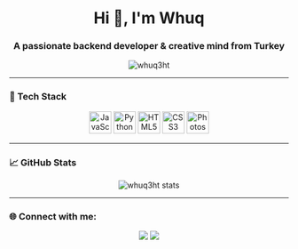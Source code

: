<h1 align="center">Hi 👋, I'm Whuq</h1>
<h3 align="center">A passionate backend developer & creative mind from Turkey</h3>

<p align="center">
  <img src="https://komarev.com/ghpvc/?username=whuq3ht&label=Profile%20views&color=0e75b6&style=flat" alt="whuq3ht" />
</p>

---

### 🚀 Tech Stack

<p align="center">
  <img src="https://cdn.jsdelivr.net/gh/devicons/devicon/icons/javascript/javascript-original.svg" alt="JavaScript" width="40" height="40"/>
  <img src="https://cdn.jsdelivr.net/gh/devicons/devicon/icons/python/python-original.svg" alt="Python" width="40" height="40"/>
  <img src="https://cdn.jsdelivr.net/gh/devicons/devicon/icons/html5/html5-original.svg" alt="HTML5" width="40" height="40"/>
  <img src="https://cdn.jsdelivr.net/gh/devicons/devicon/icons/css3/css3-original.svg" alt="CSS3" width="40" height="40"/>
  <img src="https://cdn.jsdelivr.net/gh/devicons/devicon/icons/photoshop/photoshop-line.svg" alt="Photoshop" width="40" height="40"/>
</p>

---

### 📈 GitHub Stats

<p align="center">
  <img src="https://github-readme-stats.vercel.app/api?username=whuq3ht&show_icons=true&theme=radical" alt="whuq3ht stats" />
</p>

---

### 🌐 Connect with me:

<p align="center">
  <a href="https://github.com/whuq3ht" target="_blank"><img src="https://img.shields.io/badge/GitHub-%2312100E.svg?style=for-the-badge&logo=github&logoColor=white" /></a>
  <a href="https://instagram.com/haktan0zturk" target="_blank"><img src="https://img.shields.io/badge/Instagram-%23E4405F.svg?style=for-the-badge&logo=instagram&logoColor=white" /></a>
</p>
